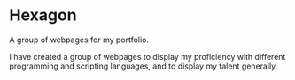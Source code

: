 # Hexagon
A group of webpages for my portfolio.

I have created a group of webpages to display my proficiency with different programming and scripting languages, and to display my talent generally.
